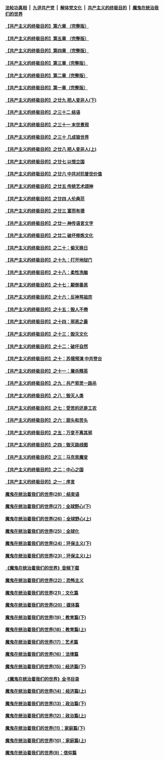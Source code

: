

####  [法轮功真相](../../../../basic/blob/master/README.md?t=05252001) &nbsp;|&nbsp; [九评共产党](../../../../9ping.md/blob/master/README.md?t=05252001) &nbsp;|&nbsp; [解体党文化](../../../../jtdwh.md/blob/master/README.md?t=05252001)  &nbsp;|&nbsp; [共产主义的终极目的](../../../../gczydzjmd.md/blob/master/README.md?t=05252001) &nbsp;|&nbsp; [魔鬼在统治我们的世界](../../../../mgztzwmdsj.md/blob/master/README.md?t=05252001) 

#### [【共产主义的终极目的】第六章 （完整版）](../pages/nsc422/n11428913.md?t=05252001) 

#### [【共产主义的终极目的】第五章 （完整版）](../pages/nsc422/n11428912.md?t=05252001) 

#### [【共产主义的终极目的】第四章 （完整版）](../pages/nsc422/n11428907.md?t=05252001) 

#### [【共产主义的终极目的】第三章（完整版）](../pages/nsc422/n11428848.md?t=05252001) 

#### [【共产主义的终极目的】第二章（完整版）](../pages/nsc422/n11428831.md?t=05252001) 

#### [【共产主义的终极目的】第一章（完整版）](../pages/nsc422/n11417651.md?t=05252001) 

#### [【共产主义的终极目的】之廿九 把人变非人(下)](../pages/nsc422/n11344140.md?t=05252001) 

#### [【共产主义的终极目的】之三十二 结语](../pages/nsc422/n11360535.md?t=05252001) 

#### [【共产主义的终极目的】之三十一 末世景观](../pages/nsc422/n11351129.md?t=05252001) 

#### [【共产主义的终极目的】之三十 几成狼世界](../pages/nsc422/n11348280.md?t=05252001) 

#### [【共产主义的终极目的】之廿八 把人变非人(上)](../pages/nsc422/n11340492.md?t=05252001) 

#### [【共产主义的终极目的】之廿七 以恨立国](../pages/nsc422/n11336944.md?t=05252001) 

#### [【共产主义的终极目的】之廿六 中共对抗普世价值](../pages/nsc422/n11324785.md?t=05252001) 

#### [【共产主义的终极目的】之廿五 传统艺术颂神](../pages/nsc422/n11296396.md?t=05252001) 

#### [【共产主义的终极目的】之廿四 人伦典范](../pages/nsc422/n11296397.md?t=05252001) 

#### [【共产主义的终极目的】之廿三 富而有德](../pages/nsc422/n11283598.md?t=05252001) 

#### [【共产主义的终极目的】之廿一 神传语言文字](../pages/nsc422/n11263265.md?t=05252001) 

#### [【共产主义的终极目的】之廿二 破坏修炼文化](../pages/nsc422/n11245728.md?t=05252001) 

#### [【共产主义的终极目的】之二十：偷天换日](../pages/nsc422/n11238846.md?t=05252001) 

#### [【共产主义的终极目的】之十九：打开地狱门](../pages/nsc422/n11206376.md?t=05252001) 

#### [【共产主义的终极目的】之十八：柔性洗脑](../pages/nsc422/n11199994.md?t=05252001) 

#### [【共产主义的终极目的】之十七：颠倒善恶](../pages/nsc422/n11179782.md?t=05252001) 

#### [【共产主义的终极目的】之十六：反神骂祖宗](../pages/nsc422/n11166798.md?t=05252001) 

#### [【共产主义的终极目的】之十五：毁人不倦](../pages/nsc422/n11166792.md?t=05252001) 

#### [【共产主义的终极目的】之十四：邪恶之最](../pages/nsc422/n11150249.md?t=05252001) 

#### [【共产主义的终极目的】之十三：毁灭文化](../pages/nsc422/n11135227.md?t=05252001) 

#### [【共产主义的终极目的】之十二：破坏自然](../pages/nsc422/n11135214.md?t=05252001) 

#### [【共产主义的终极目的】之十：苏俄预演 中共登台](../pages/nsc422/n11118424.md?t=05252001) 

#### [【共产主义的终极目的】之十一：屠杀精英](../pages/nsc422/n11118442.md?t=05252001) 

#### [【共产主义的终极目的】之九：共产邪灵一路杀](../pages/nsc422/n11114139.md?t=05252001) 

#### [【共产主义的终极目的】之八：毁灭人类](../pages/nsc422/n11108503.md?t=05252001) 

#### [【共产主义的终极目的】之七：受苦的还是工农](../pages/nsc422/n11101809.md?t=05252001) 

#### [【共产主义的终极目的】之六：甜头和苦头](../pages/nsc422/n11096971.md?t=05252001) 

#### [【共产主义的终极目的】之五：万变不离其邪](../pages/nsc422/n11091285.md?t=05252001) 

#### [【共产主义的终极目的】之四：毁灭路线图](../pages/nsc422/n11086284.md?t=05252001) 

#### [【共产主义的终极目的】之三：马克思魔变](../pages/nsc422/n11061941.md?t=05252001) 

#### [【共产主义的终极目的】之二：中心之国](../pages/nsc422/n11047728.md?t=05252001) 

#### [【共产主义的终极目的】之一：序言](../pages/nsc422/n11086077.md?t=05252001) 

#### [魔鬼在统治着我们的世界(28)：结束语](../pages/nsc422/n10936246.md?t=05252001) 

#### [魔鬼在统治着我们的世界(27)：全球野心(下)](../pages/nsc422/n10928319.md?t=05252001) 

#### [魔鬼在统治着我们的世界(26)：全球野心(上)](../pages/nsc422/n10900318.md?t=05252001) 

#### [魔鬼在统治着我们的世界(25)：全球化](../pages/nsc422/n10788205.md?t=05252001) 

#### [魔鬼在统治着我们的世界(24)：环保主义(下)](../pages/nsc422/n10695307.md?t=05252001) 

#### [魔鬼在统治着我们的世界(23)：环保主义(上)](../pages/nsc422/n10688613.md?t=05252001) 

#### [《魔鬼在统治着我们的世界》音频下载](../pages/nsc422/n10635553.md?t=05252001) 

#### [魔鬼在统治着我们的世界(22)：恐怖主义](../pages/nsc422/n10614727.md?t=05252001) 

#### [魔鬼在统治着我们的世界(21)：文化篇](../pages/nsc422/n10597706.md?t=05252001) 

#### [魔鬼在统治着我们的世界(20)：媒体篇](../pages/nsc422/n10586579.md?t=05252001) 

#### [魔鬼在统治着我们的世界(19)：教育篇(下)](../pages/nsc422/n10564808.md?t=05252001) 

#### [魔鬼在统治着我们的世界(18)：教育篇(上)](../pages/nsc422/n10526970.md?t=05252001) 

#### [魔鬼在统治着我们的世界(17)：艺术篇](../pages/nsc422/n10499093.md?t=05252001) 

#### [魔鬼在统治着我们的世界(16)：法律篇](../pages/nsc422/n10485969.md?t=05252001) 

#### [魔鬼在统治着我们的世界(15)：经济篇(下)](../pages/nsc422/n10469975.md?t=05252001) 

#### [《魔鬼在统治着我们的世界》全书目录](../pages/nsc422/n10464261.md?t=05252001) 

#### [魔鬼在统治着我们的世界(14)：经济篇(上)](../pages/nsc422/n10457370.md?t=05252001) 

#### [魔鬼在统治着我们的世界(13)：政治篇(下)](../pages/nsc422/n10448270.md?t=05252001) 

#### [魔鬼在统治着我们的世界(12)：政治篇(上)](../pages/nsc422/n10444576.md?t=05252001) 

#### [魔鬼在统治着我们的世界(11)：家庭篇(下)](../pages/nsc422/n10440961.md?t=05252001) 

#### [魔鬼在统治着我们的世界(10)：家庭篇(上)](../pages/nsc422/n10435448.md?t=05252001) 

#### [魔鬼在统治着我们的世界(9)：信仰篇](../pages/nsc422/n10432159.md?t=05252001) 

